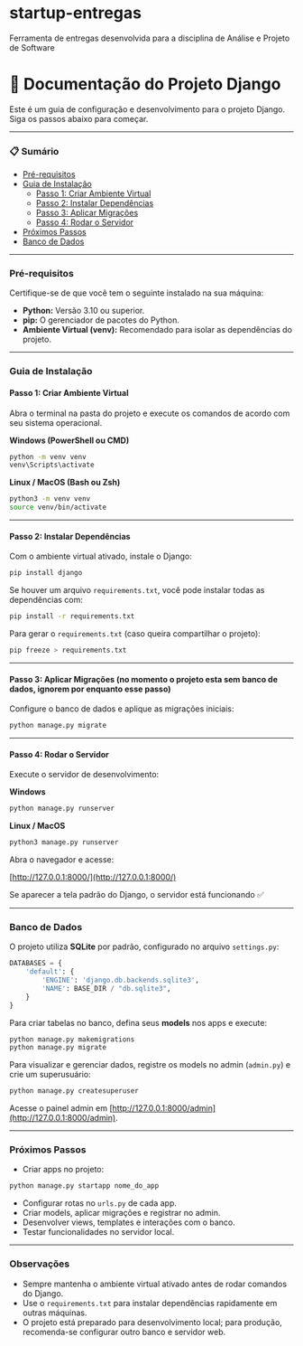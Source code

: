 # startup-entregas
Ferramenta de entregas desenvolvida para a disciplina de Análise e Projeto de Software

# 📖 Documentação do Projeto Django

Este é um guia de configuração e desenvolvimento para o projeto Django. Siga os passos abaixo para começar.

---

### 📋 Sumário
* [Pré-requisitos](#pré-requisitos)
* [Guia de Instalação](#guia-de-instalação)
  * [Passo 1: Criar Ambiente Virtual](#passo-1-criar-ambiente-virtual)
  * [Passo 2: Instalar Dependências](#passo-2-instalar-dependências)
  * [Passo 3: Aplicar Migrações](#passo-3-aplicar-migrações)
  * [Passo 4: Rodar o Servidor](#passo-4-rodar-o-servidor)
* [Próximos Passos](#próximos-passos)
* [Banco de Dados](#banco-de-dados)

---

### Pré-requisitos
Certifique-se de que você tem o seguinte instalado na sua máquina:
* **Python:** Versão 3.10 ou superior.
* **pip:** O gerenciador de pacotes do Python.
* **Ambiente Virtual (venv):** Recomendado para isolar as dependências do projeto.

---

### Guia de Instalação

#### Passo 1: Criar Ambiente Virtual
Abra o terminal na pasta do projeto e execute os comandos de acordo com seu sistema operacional.

**Windows (PowerShell ou CMD)**
```bash
python -m venv venv
venv\Scripts\activate
````

**Linux / MacOS (Bash ou Zsh)**

```bash
python3 -m venv venv
source venv/bin/activate
```

---

#### Passo 2: Instalar Dependências

Com o ambiente virtual ativado, instale o Django:

```bash
pip install django
```

Se houver um arquivo `requirements.txt`, você pode instalar todas as dependências com:

```bash
pip install -r requirements.txt
```

Para gerar o `requirements.txt` (caso queira compartilhar o projeto):

```bash
pip freeze > requirements.txt
```

---

#### Passo 3: Aplicar Migrações (no momento o projeto esta sem banco de dados, ignorem por enquanto esse passo)

Configure o banco de dados e aplique as migrações iniciais:

```bash
python manage.py migrate
```

---

#### Passo 4: Rodar o Servidor

Execute o servidor de desenvolvimento:

**Windows**

```bash
python manage.py runserver
```

**Linux / MacOS**

```bash
python3 manage.py runserver
```

Abra o navegador e acesse:

[http://127.0.0.1:8000/](http://127.0.0.1:8000/)

Se aparecer a tela padrão do Django, o servidor está funcionando ✅

---

### Banco de Dados

O projeto utiliza **SQLite** por padrão, configurado no arquivo `settings.py`:

```python
DATABASES = {
    'default': {
        'ENGINE': 'django.db.backends.sqlite3',
        'NAME': BASE_DIR / "db.sqlite3",
    }
}
```

Para criar tabelas no banco, defina seus **models** nos apps e execute:

```bash
python manage.py makemigrations
python manage.py migrate
```

Para visualizar e gerenciar dados, registre os models no admin (`admin.py`) e crie um superusuário:

```bash
python manage.py createsuperuser
```

Acesse o painel admin em [http://127.0.0.1:8000/admin](http://127.0.0.1:8000/admin).

---

### Próximos Passos

* Criar apps no projeto:

```bash
python manage.py startapp nome_do_app
```

* Configurar rotas no `urls.py` de cada app.
* Criar models, aplicar migrações e registrar no admin.
* Desenvolver views, templates e interações com o banco.
* Testar funcionalidades no servidor local.

---

### Observações

* Sempre mantenha o ambiente virtual ativado antes de rodar comandos do Django.
* Use o `requirements.txt` para instalar dependências rapidamente em outras máquinas.
* O projeto está preparado para desenvolvimento local; para produção, recomenda-se configurar outro banco e servidor web.

```


```
